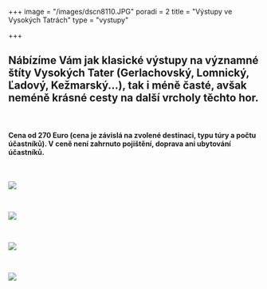 +++
image = "/images/dscn8110.JPG"
poradi = 2
title = "Výstupy ve Vysokých Tatrách"
type = "vystupy"

+++
## **Nábízíme Vám jak klasické výstupy na významné štíty Vysokých Tater (Gerlachovský, Lomnický, Ľadový, Kežmarský...), tak i méně časté, avšak neméně krásné cesty na další vrcholy těchto hor.**

&nbsp;

#### **Cena od 270 Euro (cena je závislá na zvolené destinaci, typu túry a počtu účastníků). V ceně není zahrnuto pojištění, doprava ani ubytování účastníků.**

&nbsp;

![](/images/img_20200920_162912_3.jpg)

&nbsp;

![](/images/img_20200921_071425_1-kopie-2.jpg)

&nbsp;

![](/images/baranie-rohy3-kopie_web_velky.jpg)

&nbsp;

![](/images/baranie-rohy-sadek2-kopie_web_velky.jpg)